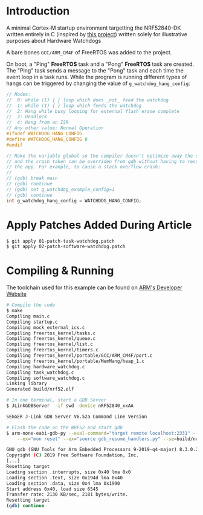 # Introduction

A minimal Cortex-M startup environment targetting the NRF52840-DK written entirely in C (inspired
by [this project](https://github.com/noahp/minimal-c-cortex-m)) written solely for illustrative
purposes about Hardware Watchdogs

A bare bones `GCC/ARM_CM4F` of FreeRTOS was added to the project.

On boot, a "Ping" **FreeRTOS** task and a "Pong" **FreeRTOS** task are created. The "Ping" task sends a
message to the "Pong" task and each time the event loop in a task runs. While the program is
running different types of hangs can be triggered by changing the value of `g_watchdog_hang_config`:

```c
// Modes:
//  0: while (1) { } loop which does _not_ feed the watchdog
//  1: while (1) { } loop which feeds the watchdog
//  2: Hang while busy looping for external flash erase complete
//  3: Deadlock
//  4: Hang from an ISR
// Any other value: Normal Operation
#ifndef WATCHDOG_HANG_CONFIG
#define WATCHDOG_HANG_CONFIG 0
#endif

// Make the variable global so the compiler doesn't optimize away the setting
// and the crash taken can be overriden from gdb without having to recompile
// the app. For example, to cause a stack overflow crash:
//
// (gdb) break main
// (gdb) continue
// (gdb) set g_watchdog_example_config=1
// (gdb) continue
int g_watchdog_hang_config = WATCHDOG_HANG_CONFIG;
```

# Apply Patches Added During Article

```bash
$ git apply 01-patch-task-watchdog.patch
$ git apply 02-patch-software-watchdog.patch
```

# Compiling & Running

The toolchain used for this example can be found on [ARM's Developer Website](https://developer.arm.com/tools-and-software/open-source-software/developer-tools/gnu-toolchain/gnu-rm/downloads)

```bash
# Compile the code
$ make
Compiling main.c
Compiling startup.c
Compiling mock_external_ics.c
Compiling freertos_kernel/tasks.c
Compiling freertos_kernel/queue.c
Compiling freertos_kernel/list.c
Compiling freertos_kernel/timers.c
Compiling freertos_kernel/portable/GCC/ARM_CM4F/port.c
Compiling freertos_kernel/portable/MemMang/heap_1.c
Compiling hardware_watchdog.c
Compiling task_watchdog.c
Compiling software_watchdog.c
Linking library
Generated build/nrf52.elf

# In one terminal, start a GDB Server
$ JLinkGDBServer  -if swd -device nRF52840_xxAA

SEGGER J-Link GDB Server V6.52a Command Line Version

# Flash the code on the NRF52 and start gdb
$ arm-none-eabi-gdb-py --eval-command="target remote localhost:2331" --ex="mon reset" --ex="load" \
    --ex="mon reset" --ex="source gdb_resume_handlers.py" --se=build/nrf52.elf

GNU gdb (GNU Tools for Arm Embedded Processors 9-2019-q4-major) 8.3.0.20190709-git
Copyright (C) 2019 Free Software Foundation, Inc.
[...]
Resetting target
Loading section .interrupts, size 0x40 lma 0x0
Loading section .text, size 0x194d lma 0x40
Loading section .data, size 0x4 lma 0x1990
Start address 0x40, load size 6545
Transfer rate: 2130 KB/sec, 2181 bytes/write.
Resetting target
(gdb) continue
```
